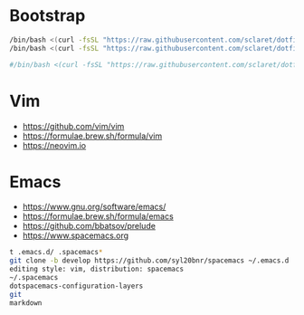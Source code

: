 # Bootstrap

``` bash
/bin/bash <(curl -fsSL "https://raw.githubusercontent.com/sclaret/dotfiles/master/bootstrap/github?$(date +%s)")
/bin/bash <(curl -fsSL "https://raw.githubusercontent.com/sclaret/dotfiles/master/bootstrap/dotfiles?$(date +%s)")

#/bin/bash <(curl -fsSL "https://raw.githubusercontent.com/sclaret/dotfiles/master/bootstrap/hard_reset?$(date +%s)")
```


# Vim

- https://github.com/vim/vim
- https://formulae.brew.sh/formula/vim
- https://neovim.io


# Emacs

- https://www.gnu.org/software/emacs/
- https://formulae.brew.sh/formula/emacs
- https://github.com/bbatsov/prelude
- https://www.spacemacs.org

``` bash
t .emacs.d/ .spacemacs*
git clone -b develop https://github.com/syl20bnr/spacemacs ~/.emacs.d
editing style: vim, distribution: spacemacs
~/.spacemacs
dotspacemacs-configuration-layers
git
markdown
```
